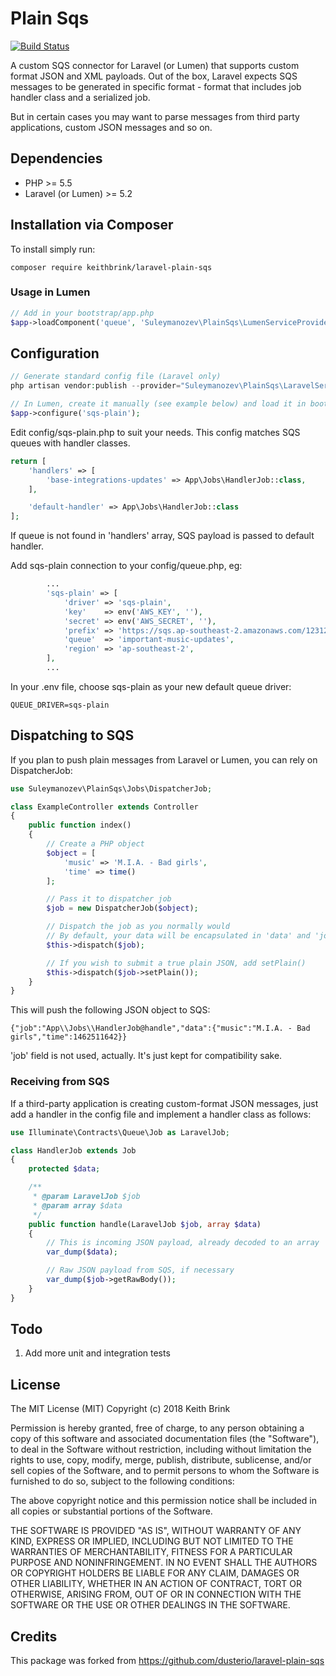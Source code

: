 # Plain Sqs
[![Build Status](https://github.com/keithbrink/laravel-plain-sqs/workflows/Laravel/badge.svg)](https://github.com/keithbrink/laravel-plain-sqs/actions)

A custom SQS connector for Laravel (or Lumen) that supports custom format JSON and XML payloads. Out of the box, Laravel expects
SQS messages to be generated in specific format - format that includes job handler class and a serialized job.

But in certain cases you may want to parse messages from third party applications, custom JSON messages and so on.

## Dependencies

* PHP >= 5.5
* Laravel (or Lumen) >= 5.2

## Installation via Composer

To install simply run:

```
composer require keithbrink/laravel-plain-sqs
```

### Usage in Lumen

```php
// Add in your bootstrap/app.php
$app->loadComponent('queue', 'Suleymanozev\PlainSqs\LumenServiceProvider');
```

## Configuration

```php
// Generate standard config file (Laravel only)
php artisan vendor:publish --provider="Suleymanozev\PlainSqs\LaravelServiceProvider"

// In Lumen, create it manually (see example below) and load it in bootstrap/app.php
$app->configure('sqs-plain');
```

Edit config/sqs-plain.php to suit your needs. This config matches SQS queues with handler classes.

```php
return [
    'handlers' => [
        'base-integrations-updates' => App\Jobs\HandlerJob::class,
    ],

    'default-handler' => App\Jobs\HandlerJob::class
];
```

If queue is not found in 'handlers' array, SQS payload is passed to default handler.

Add sqs-plain connection to your config/queue.php, eg:
```php
        ...
        'sqs-plain' => [
            'driver' => 'sqs-plain',
            'key'    => env('AWS_KEY', ''),
            'secret' => env('AWS_SECRET', ''),
            'prefix' => 'https://sqs.ap-southeast-2.amazonaws.com/123123/',
            'queue'  => 'important-music-updates',
            'region' => 'ap-southeast-2',
        ],
        ...
```

In your .env file, choose sqs-plain as your new default queue driver:
```
QUEUE_DRIVER=sqs-plain
```

## Dispatching to SQS

If you plan to push plain messages from Laravel or Lumen, you can rely on DispatcherJob:

```php
use Suleymanozev\PlainSqs\Jobs\DispatcherJob;

class ExampleController extends Controller
{
    public function index()
    {
        // Create a PHP object
        $object = [
            'music' => 'M.I.A. - Bad girls',
            'time' => time()
        ];

        // Pass it to dispatcher job
        $job = new DispatcherJob($object);

        // Dispatch the job as you normally would
        // By default, your data will be encapsulated in 'data' and 'job' field will be added
        $this->dispatch($job);

        // If you wish to submit a true plain JSON, add setPlain()
        $this->dispatch($job->setPlain());
    }
}

```

This will push the following JSON object to SQS:

```
{"job":"App\\Jobs\\HandlerJob@handle","data":{"music":"M.I.A. - Bad girls","time":1462511642}}
```

'job' field is not used, actually. It's just kept for compatibility sake.

### Receiving from SQS

If a third-party application is creating custom-format JSON messages, just add a handler in the config file and
implement a handler class as follows:

```php
use Illuminate\Contracts\Queue\Job as LaravelJob;

class HandlerJob extends Job
{
    protected $data;

    /**
     * @param LaravelJob $job
     * @param array $data
     */
    public function handle(LaravelJob $job, array $data)
    {
        // This is incoming JSON payload, already decoded to an array
        var_dump($data);

        // Raw JSON payload from SQS, if necessary
        var_dump($job->getRawBody());
    }
}

```

## Todo

1. Add more unit and integration tests

## License

The MIT License (MIT)
Copyright (c) 2018 Keith Brink

Permission is hereby granted, free of charge, to any person obtaining a copy of this software and associated documentation files (the "Software"), to deal in the Software without restriction, including without limitation the rights to use, copy, modify, merge, publish, distribute, sublicense, and/or sell copies of the Software, and to permit persons to whom the Software is furnished to do so, subject to the following conditions:

The above copyright notice and this permission notice shall be included in all copies or substantial portions of the Software.

THE SOFTWARE IS PROVIDED "AS IS", WITHOUT WARRANTY OF ANY KIND, EXPRESS OR IMPLIED, INCLUDING BUT NOT LIMITED TO THE WARRANTIES OF MERCHANTABILITY, FITNESS FOR A PARTICULAR PURPOSE AND NONINFRINGEMENT. IN NO EVENT SHALL THE AUTHORS OR COPYRIGHT HOLDERS BE LIABLE FOR ANY CLAIM, DAMAGES OR OTHER LIABILITY, WHETHER IN AN ACTION OF CONTRACT, TORT OR OTHERWISE, ARISING FROM, OUT OF OR IN CONNECTION WITH THE SOFTWARE OR THE USE OR OTHER DEALINGS IN THE SOFTWARE.

## Credits

This package was forked from https://github.com/dusterio/laravel-plain-sqs